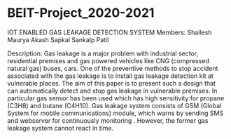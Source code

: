 # BEIT-Project_2020-2021
IOT ENABLED GAS LEAKAGE DETECTION SYSTEM
Members: Shailesh Maurya
         Akash Sapkal
         Sankalp Patil
         
         
Description: Gas leakage is a major problem with industrial sector, residential premises and gas powered
vehicles like CNG (compressed natural gas) buses, cars. One of the preventive methods
to stop accident associated with the gas leakage is to install gas leakage detection kit at
vulnerable places. The aim of this paper is to present such a design that can automatically
detect and stop gas leakage in vulnerable premises. In particular gas sensor has been used
which has high sensitivity for propane (C3H8) and butane (C4H10). Gas leakage system
consists of GSM (Global System for mobile communications) module, which warns by sending
SMS and webserver for continuously monitoring . However, the former gas leakage system
cannot react in time.
